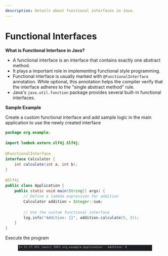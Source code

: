 ```yaml
---
description: Details about functional interfaces in Java.
---
```


# Functional Interfaces

**What is Functional Interface in Java?**

* A functional interface is an interface that contains exactly one abstract method.
* It plays a important role in implementing functional style programming.
* Functional interface is usually marked with `@FunctionalInterface` annotation. While optional, this annotation helps the compiler verify that the interface adheres to the "single abstract method" rule.
* Java's `java.util.function` package provides several built-in functional interfaces.



**Sample Example**

Create a custom functional interface and add sample logic in the main application to use the newly created interface

```java
package org.example;

import lombok.extern.slf4j.Slf4j;

@FunctionalInterface
interface Calculator {
    int calculate(int a, int b);
}

@Slf4j
public class Application {
    public static void main(String[] args) {
        // Define a lambda expression for addition
        Calculator addition = Integer::sum;

        // Use the custom functional interface
        log.info("Addition: {}", addition.calculate(5, 3));
    }
}
```

Execute the program

<figure><img src="../../../.gitbook/assets/image (2) (1) (1) (1) (1) (1) (1) (1) (1) (1) (1) (1) (1) (1) (1) (1) (1) (1).png" alt=""><figcaption></figcaption></figure>
